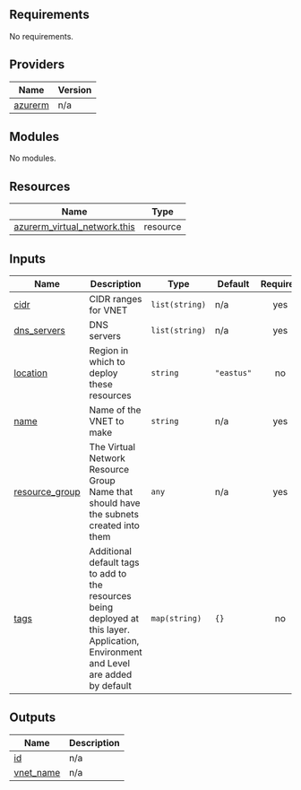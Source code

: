<!-- BEGIN_TF_DOCS -->
## Requirements

No requirements.

## Providers

| Name | Version |
|------|---------|
| <a name="provider_azurerm"></a> [azurerm](#provider\_azurerm) | n/a |

## Modules

No modules.

## Resources

| Name | Type |
|------|------|
| [azurerm_virtual_network.this](https://registry.terraform.io/providers/hashicorp/azurerm/latest/docs/resources/virtual_network) | resource |

## Inputs

| Name | Description | Type | Default | Required |
|------|-------------|------|---------|:--------:|
| <a name="input_cidr"></a> [cidr](#input\_cidr) | CIDR ranges for VNET | `list(string)` | n/a | yes |
| <a name="input_dns_servers"></a> [dns\_servers](#input\_dns\_servers) | DNS servers | `list(string)` | n/a | yes |
| <a name="input_location"></a> [location](#input\_location) | Region in which to deploy these resources | `string` | `"eastus"` | no |
| <a name="input_name"></a> [name](#input\_name) | Name of the VNET to make | `string` | n/a | yes |
| <a name="input_resource_group"></a> [resource\_group](#input\_resource\_group) | The Virtual Network Resource Group Name that should have the subnets created into them | `any` | n/a | yes |
| <a name="input_tags"></a> [tags](#input\_tags) | Additional default tags to add to the resources being deployed at this layer. Application, Environment and Level are added by default | `map(string)` | `{}` | no |

## Outputs

| Name | Description |
|------|-------------|
| <a name="output_id"></a> [id](#output\_id) | n/a |
| <a name="output_vnet_name"></a> [vnet\_name](#output\_vnet\_name) | n/a |
<!-- END_TF_DOCS -->